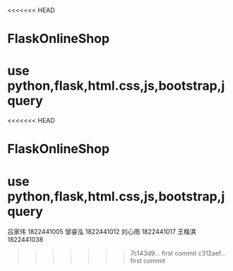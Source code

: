 <<<<<<< HEAD
# FlaskOnlineShop
use python,flask,html.css,js,bootstrap,jquery
=======
<<<<<<< HEAD
# FlaskOnlineShop
use python,flask,html.css,js,bootstrap,jquery
=======
吕家伟 1822441005
邹睿泓 1822441012
刘心雨 1822441017
王楷淇 1822441038
>>>>>>> 7c143d9... first commit
>>>>>>> c312aef... first commit
